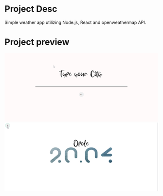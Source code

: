 # Project Desc

Simple weather app utilizing Node.js, React and openweathermap API.

# Project preview

![Project preview](preview2.png)
![Project preview](preview.png)
